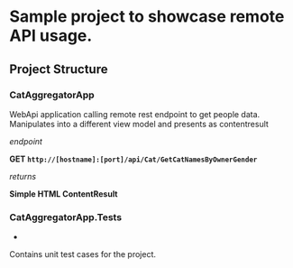 # Sample project to showcase remote API usage.

## Project Structure

### CatAggregatorApp

WebApi application calling remote rest endpoint to get people data.
Manipulates into a different view model and presents as contentresult

*endpoint*

**GET
`http://[hostname]:[port]/api/Cat/GetCatNamesByOwnerGender`**

*returns*

**Simple HTML ContentResult**

### CatAggregatorApp.Tests
-
Contains unit test cases for the project.